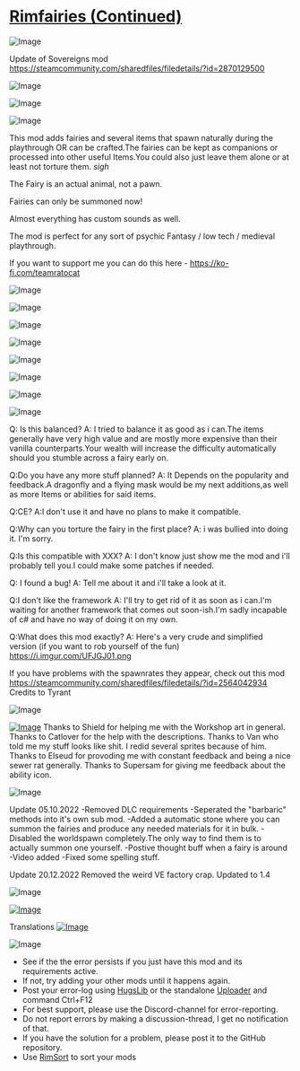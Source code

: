 # [Rimfairies (Continued)]()

![Image](https://i.imgur.com/buuPQel.png)

Update of Sovereigns mod https://steamcommunity.com/sharedfiles/filedetails/?id=2870129500

![Image](https://i.imgur.com/pufA0kM.png)
	
![Image](https://i.imgur.com/Z4GOv8H.png)

![Image](https://i.imgur.com/rSn6FrT.png)

This mod adds fairies and several items that spawn naturally during the playthrough OR can be crafted.The fairies can be kept as companions or processed into other useful Items.You could also just leave them alone or at least not torture them. *sigh*

The Fairy is an actual animal, not a pawn.

Fairies can only be summoned now!

Almost everything has custom sounds as well.

The mod is perfect for any sort of psychic Fantasy / low tech / medieval playthrough.

If you want to support me you can do this here - https://ko-fi.com/teamratocat



![Image](https://i.imgur.com/dnGtton.png)

![Image](https://i.imgur.com/q7IuxsX.png)

![Image](https://i.imgur.com/IOYBi8C.png)

![Image](https://i.imgur.com/k64Xq0l.png)

![Image](https://i.imgur.com/clmHZJk.png)

![Image](https://i.imgur.com/brIU5TO.png)

![Image](https://i.imgur.com/0Odj8FY.png)


![Image](https://i.imgur.com/xJXGoW8.png)

Q: Is this balanced? 
A: I tried to balance it as good as i can.The items generally have very high value and are mostly more expensive than their vanilla counterparts.Your wealth will increase the difficulty automatically should you stumble across a fairy early on.

Q:Do you have any more stuff planned?
A: It Depends on the popularity and feedback.A dragonfly and a flying mask would be my next additions,as well as more Items or abilities for said items.

Q:CE?
A:I don't use it and have no plans to make it compatible.

Q:Why can you torture the fairy in the first place?
A: i was bullied into doing it. I'm sorry.

Q:Is this compatible with XXX?
A: I don't know just show me the mod and i'll probably tell you.I could make some patches if needed.

Q: I found a bug!
A: Tell me about it and i'll take a look at it.

Q:I don't like the framework
A: I'll try to get rid of it as soon as i can.I'm waiting for another framework that comes out soon-ish.I'm sadly incapable of c# and have no way of doing it on my own.

Q:What does this mod exactly?
A: Here's a very crude and simplified version (if you want to rob yourself of the fun) https://i.imgur.com/UFJGJ01.png


If you have problems with the spawnrates they appear, check out this mod
https://steamcommunity.com/sharedfiles/filedetails/?id=2564042934
Credits to Tyrant


![Image](https://i.imgur.com/6paX59x.png)

[ ![Image](https://i.imgur.com/5j34bNQ.png)](https://discord.gg/GU6s5eGDEP)
Thanks to Shield for helping me with the Workshop art in general.
Thanks to Catlover for the help with the descriptions.
Thanks to Van who told me my stuff looks like shit. I redid several sprites because of him.
Thanks to Elseud for provoding me with constant feedback and being a nice sewer rat generally.
Thanks to Supersam for giving me feedback about the ability icon.

![Image](https://i.imgur.com/gYLwA2T.png)

Update 05.10.2022
-Removed DLC requirements
-Seperated the "barbaric" methods into it's own sub mod.
-Added a automatic stone where you can summon the fairies and produce any needed materials for it in bulk.
-Disabled the worldspawn completely.The only way to find them is to actually summon one yourself.
-Postive thought buff when a fairy is around
-Video added
-Fixed some spelling stuff.

Update 20.12.2022
Removed the weird VE factory crap.
Updated to 1.4


![Image](https://i.imgur.com/yrOw3L4.png)

[![Image](https://i.imgur.com/xyv0AhY.png)](https://steamcommunity.com/sharedfiles/filedetails/?id=2871410566)

Translations
[![Image](https://i.imgur.com/cEC2EmA.png)](https://steamcommunity.com/sharedfiles/filedetails/?id=2870545662)

![Image](https://i.imgur.com/PwoNOj4.png)



-  See if the the error persists if you just have this mod and its requirements active.
-  If not, try adding your other mods until it happens again.
-  Post your error-log using [HugsLib](https://steamcommunity.com/workshop/filedetails/?id=818773962) or the standalone [Uploader](https://steamcommunity.com/sharedfiles/filedetails/?id=2873415404) and command Ctrl+F12
-  For best support, please use the Discord-channel for error-reporting.
-  Do not report errors by making a discussion-thread, I get no notification of that.
-  If you have the solution for a problem, please post it to the GitHub repository.
-  Use [RimSort](https://github.com/RimSort/RimSort/releases/latest) to sort your mods


